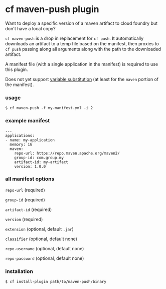 # cf maven-push plugin
Want to deploy a specific version of a maven artifact to cloud foundry but don't have a local copy?

`cf maven-push` is a drop in replacement for `cf push`.
It automatically downloads an artifact to a temp file based on the manifest, then proxies to `cf push` passing along all arguments along with the path to the downloaded artifact.

A manifest file (with a single application in the manifest) is required to use this plugin.

Does not yet support [variable substitution](https://docs.cloudfoundry.org/devguide/deploy-apps/manifest.html#multi-manifests) (at least for the `maven` portion of the manifest).

### usage

`$ cf maven-push -f my-manifest.yml -i 2`

### example manifest

```
---
applications:
- name: my-application
  memory: 1G
  maven:
    repo-url: https://repo.maven.apache.org/maven2/
    group-id: com.group.my
    artifact-id: my-artifact
    version: 1.0.0
```

### all manifest options

`repo-url` (required)

`group-id` (required)

`artifact-id` (required)

`version` (required)

`extension` (optional, default `.jar`)

`classifier` (optional, default none)

`repo-username` (optional, default none)

`repo-password` (optional, default none)

### installation

`$ cf install-plugin path/to/maven-push/binary`